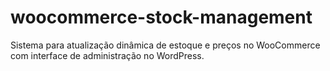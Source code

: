# woocommerce-stock-management
Sistema para atualização dinâmica de estoque e preços no WooCommerce com interface de administração no WordPress.
